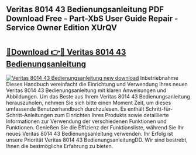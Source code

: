 ## Veritas 8014 43 Bedienungsanleitung PDF Download Free - Part-XbS User Guide Repair - Service Owner Edition XUrQV

# <h2><a href="http://df5avva.blite.top/?on=Veritas+8014+43+Bedienungsanleitung">🔗Download 👉🔴 Veritas 8014 43 Bedienungsanleitung</a></h2>

[![Veritas 8014 43 Bedienungsanleitung new download](https://i.imgur.com/lujVjoI.png)](http://df5avva.blite.top/?on=Veritas+8014+43+Bedienungsanleitung)
Inbetriebnahme Dieses Handbuch vereinfacht die Einrichtung und Verwendung Ihres neuen Veritas 8014 43 Bedienungsanleitung mit klaren Anweisungen und Abbildungen. Um das Beste aus Ihrem Veritas 8014 43 Bedienungsanleitung herauszuholen, nehmen Sie sich bitte einen Moment Zeit, um dieses umfassende Benutzerhandbuch durchzulesen. Es enthält Schritt-für-Schritt-Anleitungen zum Einrichten Ihres Produkts sowie detaillierte Informationen zur Verwendung der verschiedenen Funktionen und Funktionen. Genießen Sie die Effizienz der Funktionsliste, während Sie Ihr neues Veritas 8014 43 Bedienungsanleitung verwenden. Ihr Erfolg ist unsere Priorität Veritas 8014 43 BedienungsanleitungDD. Wir sind bestrebt, Ihnen die bestmögliche Erfahrung zu bieten.

